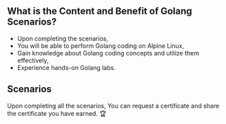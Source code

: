 ## What is the Content and Benefit of Golang Scenarios?

* Upon completing the scenarios,
* You will be able to perform Golang coding on Alpine Linux,
* Gain knowledge about Golang coding concepts and utilize them effectively,
* Experience hands-on Golang labs.

## Scenarios

Upon completing all the scenarios,
You can request a certificate and share the certificate you have earned. 🏆